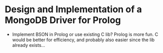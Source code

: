# Design and Implementation of a MongoDB Driver for Prolog

 * Implement BSON in Prolog or use existing C lib? Prolog is more fun.
   C would be better for efficiency, and probably also easier since the lib
   already exists...
